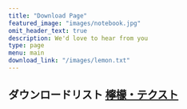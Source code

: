 ```yaml
---
title: "Download Page"
featured_image: "images/notebook.jpg"
omit_header_text: true
description: We'd love to hear from you
type: page
menu: main
download_link: "/images/lemon.txt"
---
```

ダウンロードリスト
[檸檬・テクスト]("/images/lemon.txt")
---
